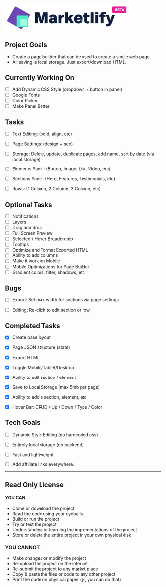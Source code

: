 <img src="/public/images/logo.png" width="400" />

## Project Goals

- Create a page builder that can be used to create a single web page.
- All saving is local storage. Just export/download HTML.

## Currently Working On

- [ ] Add Dynamic CSS Style (dropdown + button in panel)
- [ ] Google Fonts
- [ ] Color Picker
- [ ] Make Panel Better

## Tasks

- [ ] Text Editing: (bold, align, etc)
- [ ] Page Settings: (design + seo)
- [ ] Storage: Delete, update, duplicate pages, add name, sort by date (via local storage)
- [ ] Elements Panel: (Button, Image, List, Video, etc)
- [ ] Sections Panel: (Hero, Features, Testimonials, etc)
- [ ] Rows: (1 Column, 2 Column, 3 Column, etc)


## Optional Tasks

- [ ] Notifications
- [ ] Layers
- [ ] Drag and drop 
- [ ] Full Screen Preview
- [ ] Selected / Hover Breadcrumb
- [ ] Tooltips
- [ ] Optimize and Format Exported HTML
- [ ] Ability to add columns
- [ ] Make it work on Mobile
- [ ] Mobile Optimizations for Page Builder
- [ ] Gradient colors, filter, shadows, etc

## Bugs

- [ ] Export: Set max width for sections via page settings
- [ ] Editing: Re-click to edit section or row


## Completed Tasks

- [x] Create base layout
- [x] Page JSON structure (state)
- [x] Export HTML
- [x] Toggle Mobile/Tablet/Desktop
- [x] Ability to edit section / element
- [x] Save to Local Storage (max 5mb per page)
- [x] Ability to add a section, element, etc
- [x] Hover Bar: CRUD / Up / Down / Type / Color


## Tech Goals

- [ ] Dynamic Style Editing (no hardcoded css)
- [ ] Entirely local storage (no backend)
- [ ] Fast and lightweight
- [ ] Add affiliate links everywhere.


---

## Read Only License

#### YOU CAN
- Clone or download the project
- Read the code using your eyeballs
- Build or run the project
- Try or test the project
- Understanding or learning the implementations of the project
- Store or delete the entire project in your own physical disk

### YOU CANNOT
- Make changes or modify the project
- Re-upload the project on the internet
- Re-submit the project to any market place
- Copy & paste the files or code to any other project
- Print the code on physical paper (jk, you can do that)
